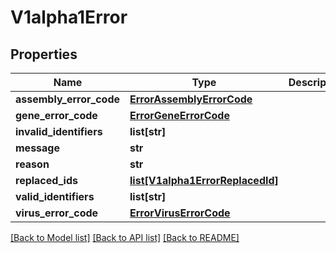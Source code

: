 # V1alpha1Error

## Properties
Name | Type | Description | Notes
------------ | ------------- | ------------- | -------------
**assembly_error_code** | [**ErrorAssemblyErrorCode**](ErrorAssemblyErrorCode.md) |  | [optional] 
**gene_error_code** | [**ErrorGeneErrorCode**](ErrorGeneErrorCode.md) |  | [optional] 
**invalid_identifiers** | **list[str]** |  | [optional] 
**message** | **str** |  | [optional] 
**reason** | **str** |  | [optional] 
**replaced_ids** | [**list[V1alpha1ErrorReplacedId]**](V1alpha1ErrorReplacedId.md) |  | [optional] 
**valid_identifiers** | **list[str]** |  | [optional] 
**virus_error_code** | [**ErrorVirusErrorCode**](ErrorVirusErrorCode.md) |  | [optional] 

[[Back to Model list]](../README.md#documentation-for-models) [[Back to API list]](../README.md#documentation-for-api-endpoints) [[Back to README]](../README.md)


